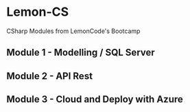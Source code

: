 # Lemon-CS
CSharp Modules from LemonCode's Bootcamp

## Module 1 - Modelling / SQL Server

## Module 2 - API Rest

## Module 3 - Cloud and Deploy with Azure